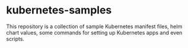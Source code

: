 # kubernetes-samples
This repository is a collection of sample Kubernetes manifest files, helm chart values, some commands for setting up Kubernetes apps and even scripts.